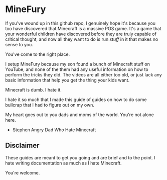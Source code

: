 # MineFury

If you've wound up in this github repo, I genuinely hope it's because you too have
discovered that Minecraft is a massive POS game. It's a game that your wonderful
children have discovered before they are truly capable of critical thought, and now
all they want to do is run *stuff* in it that makes no sense to you.

You've come to the right place.

I setup MineFury because my son found a bunch of Minecraft stuff on YouTube, and 
none of the them had any useful information on how to perform the tricks they did. 
The videos are all either too old, or just lack any basic information that help you
get the thing your kids want. 

Minecraft is dumb. I hate it.

I hate it so much that I made this guide of guides on how to do some bullcrap that
I had to figure out on my own.

My heart goes out to you dads and moms of the world. You're not alone here.

- Stephen
  Angry Dad Who Hate Minecraft

## Disclaimer

These guides are meant to get you going and are brief and to the point. I hate
writing documentation as much as I hate Minecraft. 

You're welcome.
